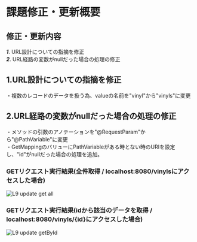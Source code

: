 # 課題修正・更新概要

## 修正・更新内容

***1***. URL設計についての指摘を修正\
***2***. URL経路の変数がnullだった場合の処理の修正

## 1.URL設計についての指摘を修正

・複数のレコードのデータを扱う為、valueの名前を"vinyl"から"vinyls"に変更

## 2.URL経路の変数がnullだった場合の処理の修正


・メソッドの引数のアノテーションを"@RequestParam"から"@PathVariable"に変更\
・GetMappingのバリューにPathVariableがある時とない時のURIを設定し、"id"がnullだった場合の処理を追加。


### GETリクエスト実行結果(全件取得 / localhost:8080/vinylsにアクセスした場合)

![L9 update get all](https://user-images.githubusercontent.com/103630732/178491639-6e8531dd-e8e6-45be-a0e8-e4c00bc2fdb1.png)


### GETリクエスト実行結果(idから該当のデータを取得 / localhost:8080/vinyls/{id}にアクセスした場合)

![L9 update getById](https://user-images.githubusercontent.com/103630732/178491720-74505e58-70f6-4cd8-a60b-aa59835583a6.png)
